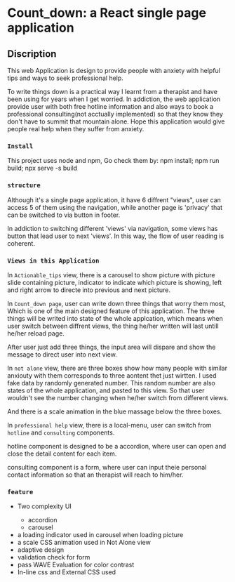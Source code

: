 # Count_down: a React single page application

## Discription

This web Application is design to provide people with anxiety with helpful tips and ways to seek professional help.

To write things down is a practical way I learnt from a therapist and have been using for years when I get worried. In addiction, the web application provide user with both free hotline information and also ways to book a professional consulting(not acctually implemented) so that they know they don't have to summit that mountain alone.
Hope this application would give people real help when they suffer from anxiety.  

### `Install`

This project uses node and npm, Go check them by: 
npm install; npm run build; npx serve -s build

### `structure`

Although it's a single page application, it have 6 diffrent "views", user can access 5 of them using the navigation, while another page is 'privacy' that can be switched to via button in footer.

In addiction to switching different 'views' via navigation, some views has button that lead user to next 'views'. In this way, the flow of user reading is coherent.

### `Views in this Application`
In `Actionable_tips` view, there is a carousel to show picture with picture slide containing picture, indicator to indicate which picture is showing, left and right arrow to directe into previous and next picture.

In `Count_down page`, user can write down three things that worry them most, Which is one of the main designed feature of this application. The three things will be writed into state of the whole applcation, which means when user switch between diffrent views, the thing he/her written will last untill he/her reload page.

After user just add three things, the input area will dispare and show the message to direct user into next view. 

In `not alone` view, there are three boxes show how many people with similar anxiouty with them corresponds to three aontent thet just wirtten. I used fake data by randomly generated number. This random number are also states of the whole application, and pasted to this view. So that user wouldn't see the number changing when he/her switch from different views. 

And there is a scale animation in the blue massage below the three boxes.

In `professional help` view, there is a local-menu, user can switch from `hotline` and `consulting` components.

hotline component is designed to be a accordion, where user can open and close the detail content for each item.

consulting component is a form, where user can input theie personal contact information so that an therapist will reach to him/her.



### `feature`
<ul>
<li>Two complexity UI</li>
    <ul>
    <li>accordion</li>
    <li>carousel</li>
    </ul>
<li>a loading indicator used in carousel when loading picture </li>
<li>a scale CSS animation used in Not Alone view </li>
<li>adaptive design</li>
<li>validation check for form</li>
<li>pass WAVE Evaluation for color contrast</li>
<li>In-line css and External CSS used </li>
</ul>